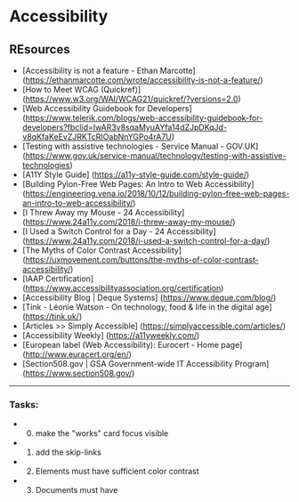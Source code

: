 # Accessibility

## REsources
- [Accessibility is not a feature - Ethan Marcotte] (https://ethanmarcotte.com/wrote/accessibility-is-not-a-feature/)
- [How to Meet WCAG (Quickref)] (https://www.w3.org/WAI/WCAG21/quickref/?versions=2.0)
-  [Web Accessibility Guidebook for Developers] (https://www.telerik.com/blogs/web-accessibility-guidebook-for-developers?fbclid=IwAR3v8sqaMyuAYfa14dZJpDKqJd-v8qKfaKeEvZJRKTcRIOabNnYGPo4rA7U)
- [Testing with assistive technologies - Service Manual - GOV.UK] (https://www.gov.uk/service-manual/technology/testing-with-assistive-technologies)
 -   [A11Y Style Guide] (https://a11y-style-guide.com/style-guide/)
- [Building Pylon-Free Web Pages: An Intro to Web Accessibility] (https://engineering.vena.io/2018/10/12/building-pylon-free-web-pages-an-intro-to-web-accessibility/)
-  [I Threw Away my Mouse - 24 Accessibility] (https://www.24a11y.com/2018/i-threw-away-my-mouse/)
-  [I Used a Switch Control for a Day - 24 Accessibility] (https://www.24a11y.com/2018/i-used-a-switch-control-for-a-day/)
-  [The Myths of Color Contrast Accessibility] (https://uxmovement.com/buttons/the-myths-of-color-contrast-accessibility/)
-  [IAAP Certification] (https://www.accessibilityassociation.org/certification)
-  [Accessibility Blog | Deque Systems] (https://www.deque.com/blog/)
-  [Tink - Léonie Watson - On technology, food & life in the digital age] (https://tink.uk/)
-  [Articles >> Simply Accessible] (https://simplyaccessible.com/articles/)
-  [Accessibility Weekly] (https://a11yweekly.com/)
-  [European label (Web Accessibility): Eurocert - Home page] (http://www.euracert.org/en/)
-  [Section508.gov | GSA Government-wide IT Accessibility Program] (https://www.section508.gov/)

---

### Tasks:
- 0. make the "works" card focus visible

- 1. add the skip-links

- 2. Elements must have sufficient color contrast

- 3. Documents must have <title> element to aid in navigation

- 4. <html> element must have a lang attribute

- 5. Images must have alternate text

- 6. Form elements must have labels

- 7. Links must have discernible text

- 8. Zooming and scaling must not be disabled

- 9. Heading levels should only increase by one and all page content must be contained by landmarks

- 10. Document must have one main landmark

- 11. More than 2 elements become list

---
Lara Jimoh
